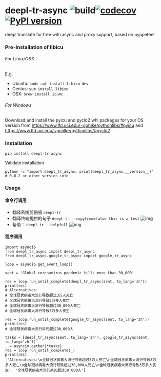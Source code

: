 # deepl-tr-async ![build](https://github.com/ffreemt/deepl-tr-async/workflows/build/badge.svg)[![codecov](https://codecov.io/gh/ffreemt/deepl-tr-async/branch/master/graph/badge.svg)](https://codecov.io/gh/ffreemt/deepl-tr-async)[![PyPI version](https://badge.fury.io/py/deepl-tr-async.svg)](https://badge.fury.io/py/deepl-tr-async)
deepl translate for free with async and proxy support, based on pyppeteer


### Pre-installation of libicu

###### For Linux/OSX

E.g.
* Ubuntu: `sudo apt install libicu-dev`
* Centos: `yum install libicu`
* OSX: `brew install icu4c`

###### For Windows

Download and install the pyicu and pycld2 whl packages for your OS version from https://www.lfd.uci.edu/~gohlke/pythonlibs/#pyicu and https://www.lfd.uci.edu/~gohlke/pythonlibs/#pycld2

### Installation
```pip install deepl-tr-async```

Validate installation
```
python -c "import deepl_tr_async; print(deepl_tr_async.__version__)"
# 0.0.2 or other version info
```

### Usage

#### 命令行调用
* 翻译系统剪贴板
  `deepl-tr`
* 翻译终端提供的句子
  `deepl-tr --copyfrom=false this is a test`
    <!--img src="img\sample2.png" height="170px" /-->
  ![img](https://raw.githubusercontent.com/ffreemt/deepl-tr-async/master/img/copyfrom-false.png)
* 帮助：
  `deepl-tr --helpfull`
    <!--img src="https://github.com/ffreemt/deepl-tr-async/blob/master/img/copyfrom-false.png" height="170px" /-->
  ![img](https://raw.githubusercontent.com/ffreemt/deepl-tr-async/master/img/helpfull.png)

#### 程序调用
```
import asyncio
from deepl_tr_async import deepl_tr_async
from deepl_tr_async.google_tr_async import google_tr_async

loop = asyncio.get_event_loop()

sent = 'Global coronavirus pandemic kills more than 30,000'

res = loop.run_until_complete(deepl_tr_async(sent, to_lang='zh'))
print(res)
# Alternatives:
# 全球冠状病毒大流行导致超过3万人死亡
# 全球冠状病毒大流行导致3万多人死亡
# 全球冠状病毒大流行导致超过30,000人死亡
# 全球冠状病毒大流行导致3万多人丧生

res = loop.run_until_complete(google_tr_async(sent, to_lang='zh'))
print(res)
# 全球冠状病毒大流行杀死超过30,000人

tasks = [deepl_tr_async(sent, to_lang='zh'), google_tr_async(sent, to_lang='zh')]
_ = asyncio.gather(*tasks)
res = loop.run_until_complete(_)
print(res)
['Alternatives:\n全球冠状病毒大流行导致超过3万人死亡\n全球冠状病毒大流行导致3万多人死亡\n全球冠状病毒大流行导致超过30,000人死亡\n全球冠状病毒大流行导致3万多人丧生', '全球冠状病毒大流行杀死超过30,000人']
```

